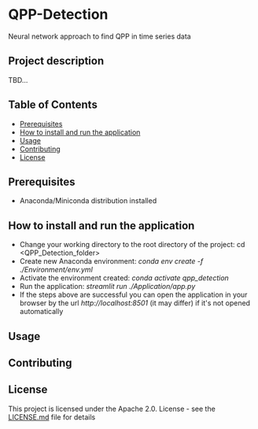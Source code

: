 # QPP-Detection
Neural network approach to find QPP in time series data

## Project description

TBD...

## Table of Contents
- [Prerequisites](#prerequisites)
- [How to install and run the application](#installation)
- [Usage](#usage)
- [Contributing](#contributing)
- [License](#license)

## Prerequisites
- Anaconda/Miniconda distribution installed

## How to install and run the application
 -  Change your working directory to the root directory of the project: cd <QPP_Detection_folder>
 -  Create new Anaconda environment: _conda env create -f ./Environment/env.yml_
 -  Activate the environment created: _conda activate qpp_detection_
 -  Run the application: _streamlit run ./Application/app.py_
 -  If the steps above are successful you can open the application in your browser by the url _http://localhost:8501_ (it may differ) if it's not opened automatically

## Usage

## Contributing

## License
This project is licensed under the Apache 2.0. License - see the [LICENSE.md](./LICENSE) file for details


